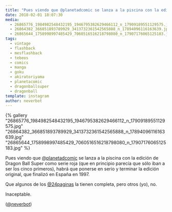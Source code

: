 ```yaml
---
title: "Pues viendo que @planetadcomic se lanza a la piscina con la edición de Dragon Ball Super como serie roja (que en principio parecía que sólo iban a ser los cinco primeros)"
date: 2018-02-01 18:07:30
media: 
  - 26865776_1984982548432195_1946795382629466112_n_17909189551129575.jpg
  - 26864382_366851893789929_3413732361542565888_n_17894096116163639.jpg
  - 26865644_1758998997485429_7060516516218798080_n_17907176065125183.jpg
tags: 
  - vintage
  - flashback
  - mesflashback
  - tebeos
  - comics
  - manga
  - goku
  - akiratoriyama
  - planetacomic
  - dragonballsuper
  - dragonball
template: instagram
author: neverbot
---
```


{% gallery "26865776_1984982548432195_1946795382629466112_n_17909189551129575.jpg" "26864382_366851893789929_3413732361542565888_n_17894096116163639.jpg" "26865644_1758998997485429_7060516516218798080_n_17907176065125183.jpg" %}

Pues viendo que [@planetadcomic](https://instagram.com/planetadcomic) se lanza a la piscina con la edición de Dragon Ball Super como serie roja (que en principio parecía que sólo iban a ser los cinco primeros), habrá que ponerse en serio y terminar la edición original, que finalizó en España en 1997.

Que algunos de los [@24paginas](https://instagram.com/24paginas) la tienen completa, pero otros (yo), no.

Inaceptable.

([@neverbot](https://instagram.com/neverbot))
